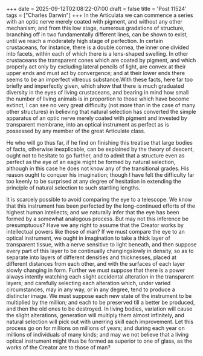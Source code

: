 +++
date = 2025-09-12T02:08:22-07:00
draft = false
title = 'Post 11524'
tags = ["Charles Darwin"]
+++
In the Articulata we can commence a series with an optic nerve merely coated with pigment, and without any other mechanism; and from this low stage, numerous gradations of structure, branching off in two fundamentally different lines, can be shown to exist, until we reach a moderately high stage of perfection. In certain crustaceans, for instance, there is a double cornea, the inner one divided into facets, within each of which there is a lens-shaped swelling. In other crustaceans the transparent cones which are coated by pigment, and which properly act only by excluding lateral pencils of light, are convex at their upper ends and must act by convergence; and at their lower ends there seems to be an imperfect vitreous substance.With these facts, here far too briefly and imperfectly given, which show that there is much graduated diversity in the eyes of living crustaceans, and bearing in mind how small the number of living animals is in proportion to those which have become extinct, I can see no very great difficulty (not more than in the case of many other structures) in believing that natural selection has converted the simple apparatus of an optic nerve merely coated with pigment and invested by transparent membrane, into an optical instrument as perfect as is possessed by any member of the great Articulate class.

He who will go thus far, if he find on finishing this treatise that large bodies of facts, otherwise inexplicable, can be explained by the theory of descent, ought not to hesitate to go further, and to admit that a structure even as perfect as the eye of an eagle might be formed by natural selection, although in this case he does not know any of the transitional grades. His reason ought to conquer his imagination; though I have felt the difficulty far too keenly to be surprised at any degree of hesitation in extending the principle of natural selection to such startling lengths.

It is scarcely possible to avoid comparing the eye to a telescope. We know that this instrument has been perfected by the long-continued efforts of the highest human intellects; and we naturally infer that the eye has been formed by a somewhat analogous process. But may not this inference be presumptuous? Have we any right to assume that the Creator works by intellectual powers like those of man? If we must compare the eye to an optical instrument, we ought in imagination to take a thick layer of transparent tissue, with a nerve sensitive to light beneath, and then suppose every part of this layer to be continually changingslowly in density, so as to separate into layers of different densities and thicknesses, placed at different distances from each other, and with the surfaces of each layer slowly changing in form. Further we must suppose that there is a power always intently watching each slight accidental alteration in the transparent layers; and carefully selecting each alteration which, under varied circumstances, may in any way, or in any degree, tend to produce a distincter image. We must suppose each new state of the instrument to be multiplied by the million; and each to be preserved till a better be produced, and then the old ones to be destroyed. In living bodies, variation will cause the slight alterations, generation will multiply them almost infinitely, and natural selection will pick out with unerring skill each improvement. Let this process go on for millions on millions of years; and during each year on millions of individuals of many kinds; and may we not believe that a living optical instrument might thus be formed as superior to one of glass, as the works of the Creator are to those of man?
